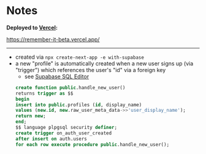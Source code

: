 # Notes

**Deployed to [Vercel](https://vercel.com/luke-mackenzies-projects/remember-it):**

https://remember-it-beta.vercel.app/

---

- created via `npx create-next-app -e with-supabase`
- a new "profile" is automatically created when a new user signs up (via "trigger") which references the user's "id" via a foreign key
  - see [Supabase SQL Editor](https://supabase.com/dashboard/project/nohpbrvyisemxhxywhca/sql/7f86bd4e-c6d5-45a7-b2af-503c48fb9006)
  ```sql
  create function public.handle_new_user()
  returns trigger as $$
  begin
  insert into public.profiles (id, display_name)
  values (new.id, new.raw_user_meta_data->>'user_display_name');
  return new;
  end;
  $$ language plpgsql security definer;
  create trigger on_auth_user_created
  after insert on auth.users
  for each row execute procedure public.handle_new_user();
  ```
